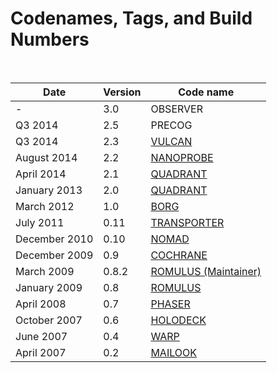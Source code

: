# Codenames, Tags, and Build Numbers #

<br/>

Date          | Version | Code name
------------- | ------- | ---------
 -	      |   3.0   | OBSERVER
Q3 2014       |   2.5   | PRECOG
Q3 2014       |   2.3   | [VULCAN](/developers/roadmap.html)
August 2014   |   2.2   | [NANOPROBE](/developers/relnotes/2.2-nanoprobe.html)
April 2014    |   2.1   | [QUADRANT](/developers/relnotes/2.1-quadrant.html)
January 2013  |   2.0   | [QUADRANT](/developers/relnotes/2.0-quadrant.html)
March 2012    |   1.0   | [BORG](/developers/relnotes/1.0-borg.html)
July 2011     |   0.11  | [TRANSPORTER](/developers/relnotes/0.11-transporter.html)
December 2010 |   0.10  | [NOMAD](/developers/relnotes/0.10-nomad.html)
December 2009 |   0.9   | [COCHRANE](/developers/relnotes/0.9-cochrane.html)
March 2009    |   0.8.2 | [ROMULUS (Maintainer)](/developers/relnotes/0.8.2-romulus.html)
January 2009  |   0.8   | [ROMULUS](/developers/relnotes/0.8-romulus.html)
April 2008    |   0.7   | [PHASER](/developers/relnotes/0.7-phaser.html)
October 2007  |   0.6   | [HOLODECK](/developers/relnotes/0.6-holodeck.html)
June 2007     |   0.4   | [WARP](/developers/relnotes/0.4-warp.html)
April 2007    |   0.2   | [MAILOOK](/developers/relnotes/0.2-mailook.html)
